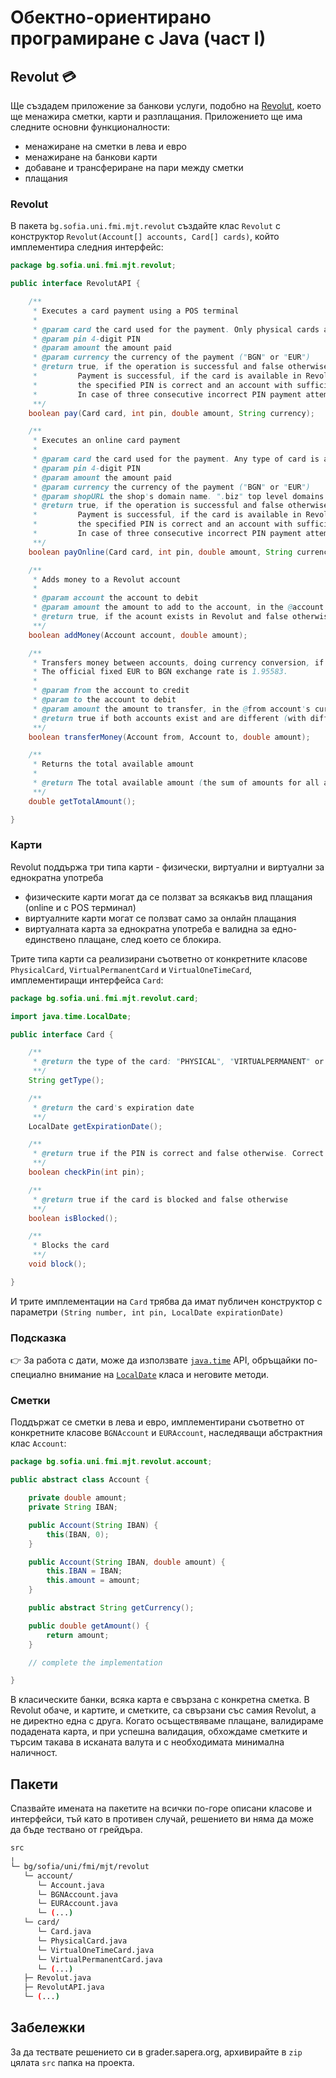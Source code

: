 # Обектно-ориентирано програмиране с Java (част I)

## Revolut :credit_card:

Ще създадем приложение за банкови услуги, подобно на [Revolut](https://www.revolut.com/), което ще менажира сметки, карти и разплащания.
Приложението ще има следните основни функционалности:
- менажиране на сметки в лева и евро
- менажиране на банкови карти
- добаване и трансфериране на пари между сметки
- плащания

### Revolut

В пакета `bg.sofia.uni.fmi.mjt.revolut` създайте клас `Revolut` с конструктор `Revolut(Account[] accounts, Card[] cards)`, който имплементира следния интерфейс:

```java
package bg.sofia.uni.fmi.mjt.revolut;

public interface RevolutAPI {

    /**
     * Executes a card payment using a POS terminal
     *
     * @param card the card used for the payment. Only physical cards are accepted
     * @param pin 4-digit PIN
     * @param amount the amount paid
     * @param currency the currency of the payment ("BGN" or "EUR")
     * @return true, if the operation is successful and false otherwise.
     *         Payment is successful, if the card is available in Revolut, valid, unblocked,
     *         the specified PIN is correct and an account with sufficient amount in the specified currency exists.
     *         In case of three consecutive incorrect PIN payment attempts, the card should be blocked.
     **/
    boolean pay(Card card, int pin, double amount, String currency);

    /**
     * Executes an online card payment
     *
     * @param card the card used for the payment. Any type of card is accepted
     * @param pin 4-digit PIN
     * @param amount the amount paid
     * @param currency the currency of the payment ("BGN" or "EUR")
     * @param shopURL the shop's domain name. ".biz" top level domains are currently banned and payments should be rejected
     * @return true, if the operation is successful and false otherwise.
     *         Payment is successful, if the card is available in Revolut, valid, unblocked,
     *         the specified PIN is correct and an account with sufficient amount in the specified currency exists.
     *         In case of three consecutive incorrect PIN payment attempts, the card should be blocked.
     **/
    boolean payOnline(Card card, int pin, double amount, String currency, String shopURL);

    /**
     * Adds money to a Revolut account
     *
     * @param account the account to debit
     * @param amount the amount to add to the account, in the @account's currency
     * @return true, if the acount exists in Revolut and false otherwise
     **/
    boolean addMoney(Account account, double amount);

    /**
     * Transfers money between accounts, doing currency conversion, if needed.
     * The official fixed EUR to BGN exchange rate is 1.95583.
     *
     * @param from the account to credit
     * @param to the account to debit
     * @param amount the amount to transfer, in the @from account's currency
     * @return true if both accounts exist and are different (with different IBANs) and false otherwise
     **/
    boolean transferMoney(Account from, Account to, double amount);

    /**
     * Returns the total available amount
     *
     * @return The total available amount (the sum of amounts for all accounts), in BGN
     **/
    double getTotalAmount();

}
```

### Карти

Revolut поддържа три типа карти - физически, виртуални и виртуални за еднократна употреба
- физическите карти могат да се ползват за всякакъв вид плащания (online и с POS терминал)
- виртуалните карти могат се ползват само за онлайн плащания
- виртуалната карта за еднократна употреба е валидна за едно-единствено плащане, след което се блокира.

Трите типа карти са реализирани съответно от конкретните класове `PhysicalCard`, `VirtualPermanentCard` и `VirtualOneTimeCard`, имплементиращи интерфейса `Card`:

```java
package bg.sofia.uni.fmi.mjt.revolut.card;

import java.time.LocalDate;

public interface Card {

    /**
     * @return the type of the card: "PHYSICAL", "VIRTUALPERMANENT" or "VIRTUALONETIME"
     **/
    String getType();

    /**
     * @return the card's expiration date
     **/
    LocalDate getExpirationDate();

    /**
     * @return true if the PIN is correct and false otherwise. Correct means, equal to the PIN, set in the card upon construction (i.e. passed in its constructor). You can check it for validity, e.g. that it is a 4-digit number, but you can assume the input is valid.
     **/
    boolean checkPin(int pin);

    /**
     * @return true if the card is blocked and false otherwise
     **/
    boolean isBlocked();

    /**
     * Blocks the card
     **/
    void block();

}

```

И трите имплементации на `Card` трябва да имат публичен конструктор с параметри `(String number, int pin, LocalDate expirationDate)`

### Подсказка

:point_right: За работа с дати, може да използвате [`java.time`](https://docs.oracle.com/en/java/javase/15/docs/api/java.base/java/time/package-summary.html) API, обръщайки по-специално внимание на [`LocalDate`](https://docs.oracle.com/en/java/javase/15/docs/api/java.base/java/time/LocalDate.html) класа и неговите методи.

### Сметки

Поддържат се сметки в лева и евро, имплементирани съответно от конкретните класове `BGNAccount` и `EURAccount`, наследяващи абстрактния клас `Account`:

```java
package bg.sofia.uni.fmi.mjt.revolut.account;

public abstract class Account {

    private double amount;
    private String IBAN;

    public Account(String IBAN) {
        this(IBAN, 0);
    }

    public Account(String IBAN, double amount) {
        this.IBAN = IBAN;
        this.amount = amount;
    }

    public abstract String getCurrency();

    public double getAmount() {
        return amount;
    }

    // complete the implementation

}
```

В класическите банки, всяка карта е свързана с конкретна сметка. В Revolut обаче, и картите, и сметките, са свързани със самия Revolut, а не директно една с друга. Когато осъществяваме плащане, валидираме подадената карта, и при успешна валидация, обхождаме сметките и търсим такава в исканата валута и с необходимата минимална наличност.

## Пакети

Спазвайте имената на пакетите на всички по-горе описани класове и интерфейси, тъй като в противен случай, решението ви няма да може да бъде тествано от грейдъра.

```bash
src
╷
└─ bg/sofia/uni/fmi/mjt/revolut
   └─ account/
      └─ Account.java
      └─ BGNAccount.java
      └─ EURAccount.java
      └─ (...)
   └─ card/
      └─ Card.java
      └─ PhysicalCard.java
      └─ VirtualOneTimeCard.java
      └─ VirtualPermanentCard.java
      └─ (...)
   ├─ Revolut.java
   ├─ RevolutAPI.java
   └─ (...)
```

## Забележки

За да тествате решението си в grader.sapera.org, архивирайте в `zip` цялата `src` папка на проекта.